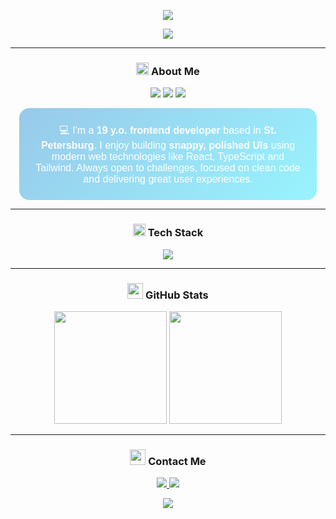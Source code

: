 <!-- Top banner -->
<p align="center">
  <img src="https://capsule-render.vercel.app/api?type=waving&color=0:007acc,100:00e5ff&height=200&section=header" />
</p>

<!-- Typing animation -->
<p align="center">
  <img src="https://readme-typing-svg.demolab.com?font=Fira+Code&size=24&pause=1000&center=true&vCenter=true&width=705&lines=Yo!+I'm+Vladimir+=);Frontend+Developer+%7C+TypeScript+Fan+%7C+UI+Lover;Building+Beautiful+and+Clean+Interfaces!" />
</p>

---

<h3 align="center"> <img src="https://media2.giphy.com/media/QssGEmpkyEOhBCb7e1/giphy.gif?cid=ecf05e47a0n3gi1bfqntqmob8g9aid1oyj2wr3ds3mg700bl&rid=giphy.gif" width="20px"> About Me</h3>

<p align="center">
  <img src="https://img.shields.io/badge/Age-19-blue?style=flat-square&logoColor=white" />
  <img src="https://img.shields.io/badge/Location-St.%20Petersburg-blue?style=flat-square&logoColor=white" />
  <img src="https://img.shields.io/badge/Role-Frontend%20Developer-blue?style=flat-square&logoColor=white" />
</p>

<div align="center">

<div align="center" style="background: linear-gradient(135deg, rgba(0,122,204,0.4), rgba(0,229,255,0.4)); padding: 1.5rem; border-radius: 1rem; width: 85%; backdrop-filter: blur(10px); color: #fff; font-size: 1rem; font-family: sans-serif; animation: fadeIn 1s ease-in;">
  💻 I'm a <strong>19 y.o. frontend developer</strong> based in <strong>St. Petersburg</strong>.  
  I enjoy building <strong>snappy, polished UIs</strong> using modern web technologies like React, TypeScript and Tailwind.  
  Always open to challenges, focused on clean code and delivering great user experiences.
</div>

</div>

---

<h3 align="center"><img src="https://media.tenor.com/KvRIHOyJN-sAAAAi/gears-spinning.gif" width="20px"> Tech Stack</h3>

<p align="center">
  <img src="https://skillicons.dev/icons?i=ts,js,react,nextjs,vue,vite,redux,html,css,tailwind,nodejs,mongodb,mysql,git,figma,linux&perline=8" />
</p>

---

<h3 align="center"> <img src="https://media.giphy.com/media/W5eoZHPpUx9sapR0eu/giphy.gif" width="25px"> GitHub Stats</h3>

<p align="center">
  <img src="https://github-readme-stats.vercel.app/api?username=vovvkka&show_icons=true&theme=tokyonight&hide=prs&cache_seconds=1800" height="180"/>
  <img src="https://github-readme-stats.vercel.app/api/top-langs/?username=vovvkka&layout=compact&theme=tokyonight&cache_seconds=1800" height="180"/>
</p>

---

<h3 align="center"><img src="https://media.tenor.com/Q9rfrj2lA6kAAAAi/smolverse-smol.gif" width="25px"> Contact Me</h3>

<p align="center">
  <a href="https://t.me/vovvijj">
    <img src="https://img.shields.io/badge/-Telegram-2CA5E0?style=for-the-badge&logo=telegram&logoColor=white" />
  </a>
  <a href="mailto:vovvkka0587@gmail.com">
    <img src="https://img.shields.io/badge/-Email-D14836?style=for-the-badge&logo=gmail&logoColor=white" />
  </a>
</p>

<!-- Bottom banner -->
<p align="center">
  <img src="https://capsule-render.vercel.app/api?type=waving&color=0:00e5ff,100:007acc&height=120&section=footer" />
</p>
